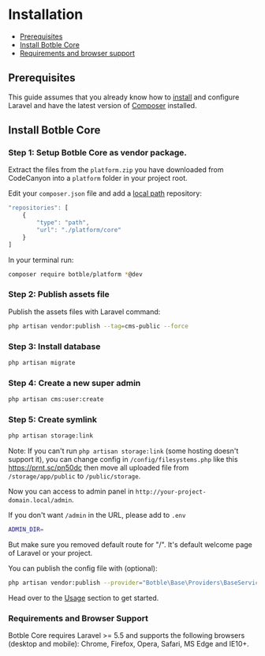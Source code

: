 # Installation

- [Prerequisites](#prerequisites)
- [Install Botble Core](#install-botble-core)
- [Requirements and browser support](#requirements-and-browser-support)

## Prerequisites

This guide assumes that you already know how to [install](https://laravel.com/docs/5.5/installation) and configure Laravel and have the latest version of [Composer](https://getcomposer.org/) installed.

## Install Botble Core

### Step 1: Setup Botble Core as vendor package.

Extract the files from the `platform.zip` you have downloaded from CodeCanyon into a `platform` folder in your project root.

Edit your `composer.json` file and add a [local path](https://getcomposer.org/doc/05-repositories.md#path) repository:

```javascript
"repositories": [
    {
        "type": "path",
        "url": "./platform/core"
    }
]
```

In your terminal run:

```bash
composer require botble/platform *@dev
```

### Step 2: Publish assets file

Publish the assets files with Laravel command:

```bash
php artisan vendor:publish --tag=cms-public --force
```

### Step 3: Install database

```bash
php artisan migrate
```

### Step 4: Create a new super admin

```bash
php artisan cms:user:create
```

### Step 5: Create symlink

```bash
php artisan storage:link
```

Note: If you can't run `php artisan storage:link` (some hosting doesn't support it), you can change config
in `/config/filesystems.php` like this https://prnt.sc/pn50dc then move all uploaded file from `/storage/app/public` to `/public/storage`.

Now you can access to admin panel in `http://your-project-domain.local/admin`.

If you don't want `/admin` in the URL, please add to `.env`

```bash
ADMIN_DIR=
```

But make sure you removed default route for "/". It's default welcome page of Laravel or your project.

You can publish the config file with (optional):

```bash
php artisan vendor:publish --provider="Botble\Base\Providers\BaseServiceProvider" --tag=config
```

Head over to the [Usage](usage.md) section to get started.

### Requirements and Browser Support

Botble Core requires Laravel >= 5.5 and supports the following browsers (desktop and mobile): Chrome, Firefox, Opera, Safari, MS Edge and IE10+.

<style>.docs-content ol { padding-left: 20px; }</style>
